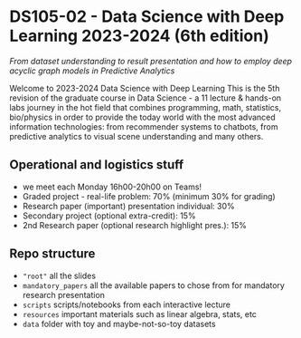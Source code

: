 # DS105-02 - Data Science with Deep Learning 2023-2024 (6th edition)
_From dataset understanding to result presentation and how to employ deep acyclic graph models in Predictive Analytics_

Welcome to 2023-2024 Data Science with Deep Learning
This is the 5th revision of the graduate course in Data Science - a 11 lecture & hands-on labs journey in the hot field that combines programming, math, statistics, bio/physics in order to provide the today world with the most advanced information technologies: from recommender systems to chatbots, from predictive analytics to visual scene understanding and many others.



## Operational and logistics stuff
 - we meet each Monday 16h00-20h00 on Teams!
 - Graded project - real-life problem: 70% (minimum 30% for grading)
 - Research paper (important) presentation individual: 30%
 - Secondary project (optional extra-credit): 15%
 - 2nd Research paper (optional research highlight pres.): 15%

## Repo structure
 - `"root"` all the slides
 - `mandatory_papers` all the available papers to chose from for mandatory research presentation
 - `scripts` scripts/notebooks from each interactive lecture 
 - `resources` important materials such as linear algebra, stats, etc
 - `data` folder with toy and maybe-not-so-toy datasets
 
 
